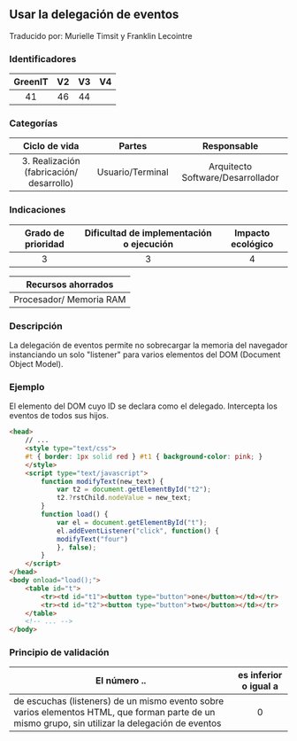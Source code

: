 ## Usar la delegación de eventos
Traducido por: Murielle Timsit y Franklin Lecointre

### Identificadores

| GreenIT | V2 | V3 | V4 |
|:-------:|:----:|:----:|:----:|
|  41   | 46  | 44  | |

### Categorías

| Ciclo de vida | Partes | Responsable  |
|:---------:|:----:|:----:|
| 3. Realización (fabricación/ desarrollo) | Usuario/Terminal | Arquitecto Software/Desarrollador |

### Indicaciones

| Grado de prioridad   | Dificultad de implementación o ejecución | Impacto ecológico   |
|:-------------------:|:-------------------------:|:---------------------:|
| 3 | 3 | 4 |

|Recursos ahorrados |
|:----------------------------------------------------------:|
| Procesador/ Memoria RAM   |

### Descripción

La delegación de eventos permite no sobrecargar la memoria del navegador instanciando un solo "listener" para varios elementos del DOM (Document Object Model).

### Ejemplo

El elemento del DOM cuyo ID se declara como el delegado.
Intercepta los eventos de todos sus hijos.
```html
<head>
	// ...
	<style type="text/css">
 	#t { border: 1px solid red } #t1 { background-color: pink; }
	</style>
	<script type="text/javascript">
    	function modifyText(new_text) {
        	var t2 = document.getElementById("t2");
        	t2.?rstChild.nodeValue = new_text;
    	}
    	function load() {
        	var el = document.getElementById("t");
        	el.addEventListener("click", function() {
          	modifyText("four")
        	}, false);
    	}
	</script>
</head>
<body onload="load();">
	<table id="t">
    	<tr><td id="t1"><button type="button">one</button></td></tr>
    	<tr><td id="t2"><button type="button">two</button></td></tr>
	</table>
	<!-- ... -->
</body>
```

### Principio de validación

| El número ..   | es inferior o igual a   |  
|-------------------|:-------------------------:|
| de escuchas (listeners) de un mismo evento sobre varios elementos HTML, que forman parte de un mismo grupo, sin utilizar la delegación de eventos  | 0  |


